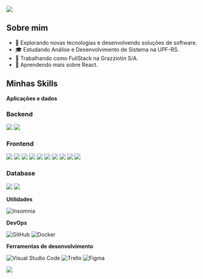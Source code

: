 ![](https://komarev.com/ghpvc/?username=iuricode&color=006bed)

## Sobre mim

- 🤔 Explorando novas tecnologias e desenvolvendo soluções de software.
- 🎓 Estudando Análise e Desenvolvimento de Sistema na UPF-RS.
- 💼 Trabalhando como FullStack na Grazziotin S/A.
- 🌱 Aprendendo mais sobre React.

## Minhas Skills

**Aplicações e dados**

### Backend

<div text-align="justify">
<img src="https://img.shields.io/badge/node.js-20232A?style=for-the-badge&logo=node.js&logoColor=68A063" />
<img src="https://img.shields.io/badge/NestJs-20232A?style=for-the-badge&logo=nestjs&logoColor=EA2845" />
</div>

### Frontend

<div text-align="justify">

<img src="https://img.shields.io/badge/html5-20232A?style=for-the-badge&logo=html5&logoColor=FF6600" />
<img src="https://img.shields.io/badge/css3-20232A?style=for-the-badge&logo=css3&logoColor=006bb3" />
<img src="https://img.shields.io/badge/Js-20232A?style=for-the-badge&logo=Javascript&logoColor=ffff00" />
<img src="https://img.shields.io/badge/Ts-20232A?style=for-the-badge&logo=typescript&logoColor=0B375A" />
<img src="https://img.shields.io/badge/React-20232A?style=for-the-badge&logo=react&logoColor=61DAFB" />
<img src="https://img.shields.io/badge/reactquery-20232A?style=for-the-badge&logo=reactquery&logoColor=61DAFB" />
<img src="https://img.shields.io/badge/mui-20232A?style=for-the-badge&logo=mui&logoColor=61DAFB" />
<img src="https://img.shields.io/badge/tailwindcss-20232A?style=for-the-badge&logo=tailwindcss&logoColor=61DAFB" />
<img src="https://img.shields.io/badge/reactnative-20232A?style=for-the-badge&logo=react&logoColor=61DAFB" />
<img src="https://img.shields.io/badge/axios-20232A?style=for-the-badge&logo=axios&logoColor=6f4cae" />
</div>

### Database

<div text-align="justify">
<img src="https://img.shields.io/badge/postgres-20232A?style=for-the-badge&logo=postgresql&logoColor=61DAFB" />
<img src="https://img.shields.io/badge/oracle-20232A?style=for-the-badge&logo=oracle&logoColor=c4361f" />
</div>

**Utilidades**

![Insomnia](https://img.shields.io/badge/-Insomnia-333333?style=flat&logo=insomnia)

**DevOps**

![GitHub](https://img.shields.io/badge/-GitHub-333333?style=flat&logo=github)
![Docker](https://img.shields.io/badge/-Docker-333333?style=flat&logo=docker)

**Ferramentas de desenvolvimento**

![Visual Studio Code](https://img.shields.io/badge/-Visual%20Studio%20Code-333333?style=flat&logo=visual-studio-code&logoColor=007ACC)
![Trello](https://img.shields.io/badge/-Trello-333333?style=flat&logo=trello&logoColor=007ACC)
![Figma](https://img.shields.io/badge/-Figma-333333?style=flat&logo=figma&logoColor=007ACC)
<br/>

<img src="./src/github-user-contribution.svg" />

